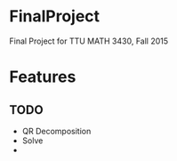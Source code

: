 # FinalProject
Final Project for TTU MATH 3430, Fall 2015

# Features #

## TODO #
- QR Decomposition
- Solve
-
